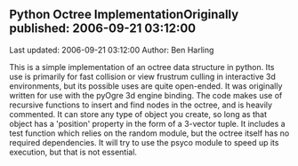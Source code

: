 ## Python Octree ImplementationOriginally published: 2006-09-21 03:12:00 
Last updated: 2006-09-21 03:12:00 
Author: Ben Harling 
 
This is a simple implementation of an octree data structure in python. Its use is primarily for fast collision or view frustrum culling in interactive 3d environments, but its possible uses are quite open-ended. It was originally written for use with the pyOgre 3d engine binding. The code makes use of recursive functions to insert and find nodes in the octree, and is heavily commented. It can store any type of object you create, so long as that object has a 'position' property in the form of a 3-vector tuple. It includes a test function which relies on the random module, but the octree itself has no required dependencies. It will try to use the psyco module to speed up its execution, but that is not essential.